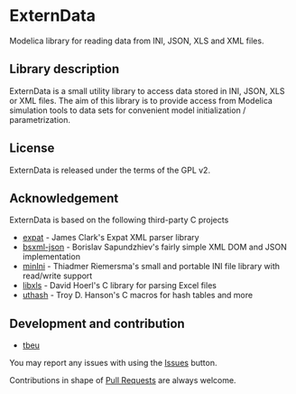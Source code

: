 # ExternData
Modelica library for reading data from INI, JSON, XLS and XML files.

## Library description
ExternData is a small utility library to access data stored in INI, JSON, XLS or XML files.
The aim of this library is to provide access from Modelica simulation tools to data sets
for convenient model initialization / parametrization.

## License
ExternData is released under the terms of the GPL v2.

## Acknowledgement
ExternData is based on the following third-party C projects
* [expat](http://sourceforge.net/projects/expat) -
James Clark's Expat XML parser library
* [bsxml-json](https://github.com/bsapundzhiev/bsxml-json) -
Borislav Sapundzhiev's fairly simple XML DOM and JSON implementation
* [minIni](https://github.com/compuphase/minIni) -
Thiadmer Riemersma's small and portable INI file library with read/write support
* [libxls](http://sourceforge.net/projects/libxls) -
David Hoerl's C library for parsing Excel files
* [uthash](https://github.com/troydhanson/uthash) -
Troy D. Hanson's C macros for hash tables and more 

## Development and contribution
* [tbeu](https://github.com/tbeu)

You may report any issues with using the [Issues](../../issues) button.

Contributions in shape of [Pull Requests](../../pulls) are always welcome.